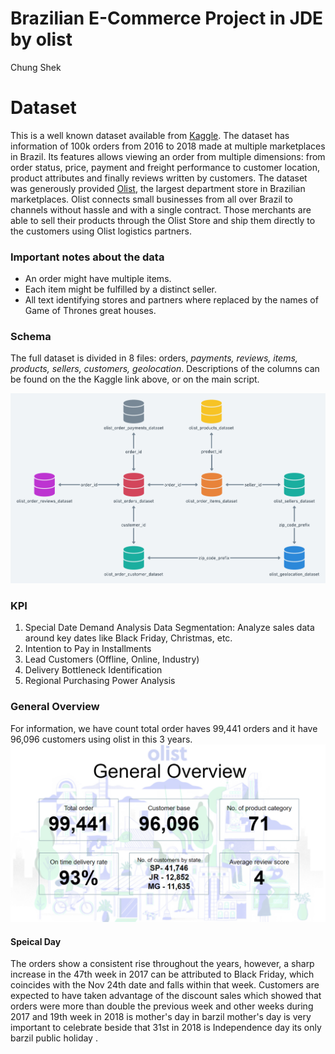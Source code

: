 ﻿# Brazilian E-Commerce Project in JDE by olist 
 Chung Shek 
 
# Dataset
This is a well known dataset available from [Kaggle](https://www.kaggle.com/olistbr/brazilian-ecommerce). The dataset has information of 100k orders from 2016 to 2018 made at multiple marketplaces in Brazil. Its features allows viewing an order from multiple dimensions: from order status, price, payment and freight performance to customer location, product attributes and finally reviews written by customers. The dataset was generously provided [Olist](https://olist.com/), the largest department store in Brazilian marketplaces. Olist connects small businesses from all over Brazil to channels without hassle and with a single contract. Those merchants are able to sell their products through the Olist Store and ship them directly to the customers using Olist logistics partners.

### Important notes about the data

- An order might have multiple items.
- Each item might be fulfilled by a distinct seller.
- All text identifying stores and partners where replaced by the names of Game of Thrones great houses.

### Schema

The full dataset is divided in 8 files: orders, *payments, reviews, items, products, sellers, customers, geolocation*. Descriptions of the columns can be found on the the Kaggle link above, or on the main script.

<img src="https://github.com/Chungshek2011/JDE-Project---Brazilian-E-Commerce-/blob/main/figure/dataset%20furgure.png" width="700" />

### KPI
1. Special Date Demand Analysis
Data Segmentation: Analyze sales data around key dates like Black Friday, Christmas, etc.
2. Intention to Pay in Installments
3. Lead Customers (Offline, Online, Industry)
4. Delivery Bottleneck Identification
5. Regional Purchasing Power Analysis

### General Overview 
For information, we have count total order haves 99,441 orders and it have 96,096 customers using olist in this 3 years.
<img src="https://github.com/Chungshek2011/JDE-Project---Brazilian-E-Commerce-/blob/main/figure/overview%2001.png" width="800" />

#### Speical Day 
The orders show a consistent rise throughout the years, however, a sharp increase in the 47th week in 2017 can be attributed to Black Friday, which coincides with the Nov 24th date and falls within that week. Customers are expected to have taken advantage of the discount sales which showed that orders were more than double the previous week and other weeks during 2017 and 19th week in 2018 is mother's day in barzil  mother's day is very important to celebrate beside that 31st  in 2018 is Independence day  its only barzil public holiday . 
<img src="" width="800" />
